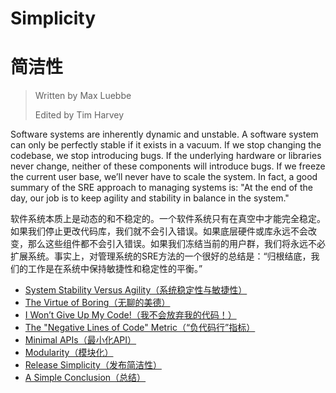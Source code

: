 # **Simplicity**

# **简洁性**

> Written by Max Luebbe
>
> Edited by Tim Harvey

Software systems are inherently dynamic and unstable. A software system can only be perfectly stable if it exists in a vacuum. If we stop changing the codebase, we stop introducing bugs. If the underlying hardware or libraries never change, neither of these components will introduce bugs. If we freeze the current user base, we’ll never have to scale the system. In fact, a good summary of the SRE approach to managing systems is: "At the end of the day, our job is to keep agility and stability in balance in the system."

软件系统本质上是动态的和不稳定的。一个软件系统只有在真空中才能完全稳定。如果我们停止更改代码库，我们就不会引入错误。如果底层硬件或库永远不会改变，那么这些组件都不会引入错误。如果我们冻结当前的用户群，我们将永远不必扩展系统。事实上，对管理系统的SRE方法的一个很好的总结是：“归根结底，我们的工作是在系统中保持敏捷性和稳定性的平衡。”

- [System Stability Versus Agility（系统稳定性与敏捷性）](system_stability_versus_agility.md)
- [The Virtue of Boring（无聊的美德）](the_virtue_of_boring.md)
- [I Won’t Give Up My Code!（我不会放弃我的代码！）](i_wont_give_up_my_code.md)
- [The "Negative Lines of Code" Metric（“负代码行”指标）](the_negative_lines_of_code_metric.md)
- [Minimal APIs（最小化API）](minimal_apis.md)
- [Modularity（模块化）](modularity.md)
- [Release Simplicity（发布简洁性）](release_simplicity.md)
- [A Simple Conclusion（总结）](a_simple_conclusion.md)
